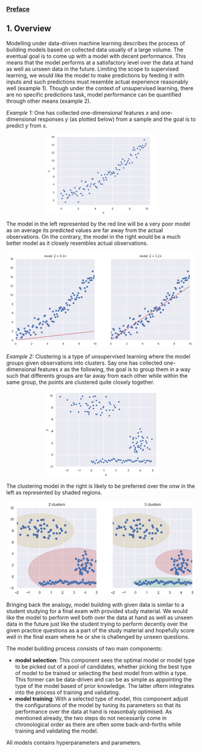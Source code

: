 ### [Preface](https://ivanmyzou.github.io/TrainValidateTest/index)

## 1. Overview

Modelling under data-driven machine learning describes the process of building models based on collected data usually of a large volume. The eventual goal is to come up with a model with decent performance. This means that the model performs at a satisfactory level over the data at hand as well as unseen data in the future. Limiting the scope to supervised learning, we would like the model to make predictions by feeding it with inputs and such predictions must resemble actual experience reasonably well (example 1). Though under the context of unsupervised learning, there are no specific predictions task, model performance can be quantified through other means (example 2).

*Example 1:* 
One has collected one-dimensional features *x* and one-dimensional responses *y* (as plotted below) from a sample and the goal is to predict *y* from *x*.

<p align="center">
  <img src="../images/1/scatter.png" width="300">
</p>

The model in the left represented by the red line will be a very poor model as on average its predicted values are far away from the actual observations. On the contrary, the model in the right would be a much better model as it closely resembles actual observations.

<p align="center">
  <img src="../images/1/models.png" width="500">
</p>

*Example 2:*
Clustering is a type of unsupervised learning where the model groups given observations into clusters. Say one has collected one-dimensional features *x* as the following, the goal is to group them in a way such that differents groups are far away from each other while within the same group, the points are clustered quite closely together.

<p align="center">
  <img src="../images/1/cluster_scatters.png" width="300">
</p>

The clustering model in the right is likely to be preferred over the onw in the left as represented by shaded regions.

<p align="center">
  <img src="../images/1/clusterings.png" width="500">
</p>

Bringing back the analogy, model building with given data is similar to a student studying for a final exam with provided study material. We would like the model to perform well both over the data at hand as well as unseen data in the future just like the student trying to perform decently over the given practice questions as a part of the study material and hopefully score well in the final exam where he or she is challenged by unseen questions.

The model building process consists of two main components:
* **model selection**: This component sees the optimal model or model type to be picked out of a pool of candidates, whether picking the best type of model to be trained or selecting the best model from within a type. This former can be data-driven and can be as simple as appointing the type of the model based of prior knowledge. The latter oftern integrates into the process of training and validating.
* **model training**: With a selected type of model, this component adjust the configurations of the model by tuning its parameters so that its performance over the data at hand is reasonbaly optimised.
As mentioned already, the two steps do not necessarily come in chronological order as there are often some back-and-forths while training and validating the model.

All models contains hyperparameters and parameters. 
